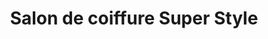 ---
title: "Salon de coiffure Super Style"
url: /chambly/salon-de-coiffure-super-style/
shop: hairdresser
---